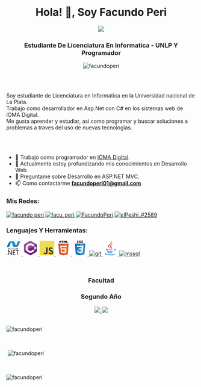 <div id="header" align="center">
    <h1>Hola! 👋, Soy Facundo Peri</h1>
    <img src="https://free4kwallpapers.com/uploads/originals/2020/05/02/morgan-codes-wallpaper.png" width="50%">
    <h3 >Estudiante De Licenciatura En Informatica - UNLP Y Programador</h3>
    <p> <img src="https://komarev.com/ghpvc/?username=facundoperi&label=Profile%20views&color=0e75b6&style=flat" alt="facundoperi" /> </p>
</div>
</br>
</br> 
<p>
    Soy estudiante de Licenciatura en Informatica en la Universidad nacional de La Plata. <br>
    Trabajo como desarrollador en Asp.Net con C# en los sistemas web de IOMA Digital. <br>
    Me gusta aprender y estudiar, asi como programar y buscar soluciones a problemas a traves del uso de nuevas tecnologias.
</p>    
</br>
</br>

- 🔭 Trabajo como programador en [IOMA Digital](https://www.ioma.gba.gob.ar/).
- 🌱 Actualmente estoy profundizando mis conocimientos en Desarrollo Web.
- 💬 Preguntame sobre Desarrollo en ASP.NET MVC.
- 📫 Como contactarme **facundoperi01@gmail.com**



<h3 align="left">Mis Redes:</h3>
<p align="left">
    <a href="https://www.linkedin.com/in/facundo-peri-0679a3267/" target="blank">
        <img align="center" src="https://raw.githubusercontent.com/rahuldkjain/github-profile-readme-generator/master/src/images/icons/Social/linked-in-alt.svg" alt="facundo peri" height="30" width="40" />
    </a>
    <a href="https://instagram.com/facu_peri" target="blank">
        <img align="center" src="https://raw.githubusercontent.com/rahuldkjain/github-profile-readme-generator/master/src/images/icons/Social/instagram.svg" alt="facu_peri" height="30" width="40" />
    </a>
        <a href="https://twitter.com/FacundoPeri" target="blank">
        <img align="center" src="https://raw.githubusercontent.com/rahuldkjain/github-profile-readme-generator/master/src/images/icons/Social/twitter.svg" alt="FacundoPeri" height="30" width="40" />
    </a>
    <a href="https://discord.gg/elPeshi_#2589" target="blank">
        <img align="center" src="https://raw.githubusercontent.com/rahuldkjain/github-profile-readme-generator/master/src/images/icons/Social/discord.svg" alt="elPeshi_#2589" height="30" width="40" />
    </a>
</p>

<h3 align="left">Lenguajes Y Herramientas:</h3>
<p align="left">
    <a href="https://dotnet.microsoft.com/" target="_blank" rel="noreferrer"> 
        <img src="https://raw.githubusercontent.com/devicons/devicon/master/icons/dot-net/dot-net-original-wordmark.svg" alt="dotnet" width="40" height="40"/> 
    </a>  
    <a href="https://www.w3schools.com/cs/" target="_blank" rel="noreferrer"> 
        <img src="https://raw.githubusercontent.com/devicons/devicon/master/icons/csharp/csharp-original.svg" alt="csharp" width="40" height="40"/> 
    </a> 
    <a href="https://developer.mozilla.org/en-US/docs/Web/JavaScript" target="_blank" rel="noreferrer"> 
        <img src="https://raw.githubusercontent.com/devicons/devicon/master/icons/javascript/javascript-original.svg" alt="javascript" width="40" height="40"/> 
    </a> 
    <a href="https://www.w3.org/html/" target="_blank" rel="noreferrer">
        <img src="https://raw.githubusercontent.com/devicons/devicon/master/icons/html5/html5-original-wordmark.svg" alt="html5" width="40" height="40"/> 
    </a> 
    <a href="https://www.w3schools.com/css/" target="_blank" rel="noreferrer"> 
        <img src="https://raw.githubusercontent.com/devicons/devicon/master/icons/css3/css3-original-wordmark.svg" alt="css3" width="40" height="40"/> 
    </a> 
    <a href="https://git-scm.com/" target="_blank" rel="noreferrer"> 
        <img src="https://www.vectorlogo.zone/logos/git-scm/git-scm-icon.svg" alt="git" width="40" height="40"/> 
    </a> 
    <a href="https://www.java.com" target="_blank" rel="noreferrer"> 
        <img src="https://raw.githubusercontent.com/devicons/devicon/master/icons/java/java-original.svg" alt="java" width="40" height="40"/> 
    </a> 
    <a href="https://www.microsoft.com/en-us/sql-server" target="_blank" rel="noreferrer"> 
        <img src="https://www.svgrepo.com/show/303229/microsoft-sql-server-logo.svg" alt="mssql" width="40" height="40"/> 
    </a> 
</p>
</br>

<h3 align="center">Facultad</h3>
<div align="center">
    <h3>Segundo Año</h3>
    <a href="https://github.com/FacundoPeri/Seminario-Python-2024.git">
      <img height="100px" src="https://github-readme-stats.vercel.app/api/pin/?username=FacundoPeri&repo=Seminario-Python-2024&theme=dark" />
    </a> 
    <a href="https://github.com/FacundoPeri/FOD-2024.git">
      <img height="100px" src="https://github-readme-stats.vercel.app/api/pin/?username=FacundoPeri&repo=FOD-2024&theme=dark" />
    </a> 
</div>
</br>

<p><img align="center" src="https://github-readme-stats.vercel.app/api/top-langs?username=facundoperi&show_icons=true&locale=en&layout=compact" alt="facundoperi" /></p>
</br>

<p>&nbsp;<img align="center" src="https://github-readme-stats.vercel.app/api?username=facundoperi&show_icons=true&locale=en" alt="facundoperi" /></p>
</br>

<p><img align="center" src="https://github-readme-streak-stats.herokuapp.com/?user=facundoperi&" alt="facundoperi" /></p>
    





